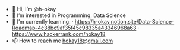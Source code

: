 - 👋 Hi, I’m @h-okay
- 👀 I’m interested in Programming, Data Science
- 🌱 I’m currently learning:
      · https://h-okay.notion.site/Data-Science-Roadmap-4c38bc9af35f45c98335a43346968a63
      · https://www.hackerrank.com/hokay18
- 📫 How to reach me hokay18@gmail.com

<!---
h-okay/h-okay is a ✨ special ✨ repository because its `README.md` (this file) appears on your GitHub profile.
You can click the Preview link to take a look at your changes.
--->

